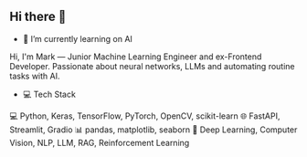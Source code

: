 ## Hi there 👋
- 🌱 I’m currently learning on AI

Hi, I'm Mark — Junior Machine Learning Engineer and ex-Frontend Developer.
Passionate about neural networks, LLMs and automating routine tasks with AI.


- 💻 Tech Stack
  
💻 Python, Keras, TensorFlow, PyTorch, OpenCV, scikit-learn
🌐 FastAPI, Streamlit, Gradio
📊 pandas, matplotlib, seaborn
🧠 Deep Learning, Computer Vision, NLP, LLM, RAG, Reinforcement Learning
<!--
**Aqvafor-AI/Aqvafor-AI** is a ✨ _special_ ✨ repository because its `README.md` (this file) appears on your GitHub profile.

Here are some ideas to get you started:

- 🔭 I’m currently working on ...
- 🌱 I’m currently learning ...
- 👯 I’m looking to collaborate on ...
- 🤔 I’m looking for help with ...
- 💬 Ask me about ...
- 📫 How to reach me: ...
- 😄 Pronouns: ...
- ⚡ Fun fact: ...
-->
